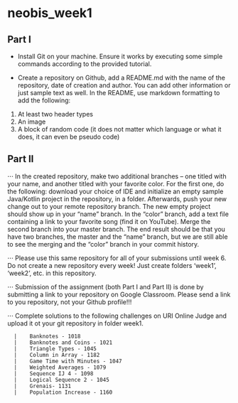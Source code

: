 # neobis_week1
## Part I
* Install Git on your machine. Ensure it works by executing some simple commands according to the provided tutorial.

* Create a repository on Github, add a README.md with the name of the repository, date of creation and author. You can add other information or just sample text as well. In the README, use markdown formatting to add the following:
1. At least two header types
2. An image
3. A block of random code (it does not matter which language or what it does, it can even be pseudo code)

## Part II
⋅⋅⋅ In the created repository, make two additional branches – one titled with your name, and another titled with your favorite color. For the first one, do the following: download your choice of IDE and initialize an empty sample Java/Kotlin project in the repository, in a folder. Afterwards, push your new change out to your remote repository branch. The new empty project should show up in your “name” branch. In the “color” branch, add a text file containing a link to your favorite song (find it on YouTube). Merge the second branch into your master branch. The end result should be that you have two branches, the master and the “name” branch, but we are still able to see the merging and the “color” branch in your commit history.

⋅⋅⋅ Please use this same repository for all of your submissions until week 6. Do not create a new repository every week! Just create folders ‘week1’, ‘week2’, etc. in this repository.

⋅⋅⋅ Submission of the assignment (both Part I and Part II) is done by submitting a link to your repository on Google Classroom.  Please send a link to you repository, not your Github profile!!!

⋅⋅⋅ Complete solutions to the following challenges on URI Online Judge and upload it ot your git repository in folder week1.

      |    Banknotes - 1018
      |    Banknotes and Coins - 1021
      |    Triangle Types - 1045
      |    Column in Array - 1182 
      |    Game Time with Minutes - 1047
      |    Weighted Averages - 1079
      |    Sequence IJ 4 - 1098
      |    Logical Sequence 2 - 1045
      |    Grenais- 1131
      |    Population Increase - 1160
